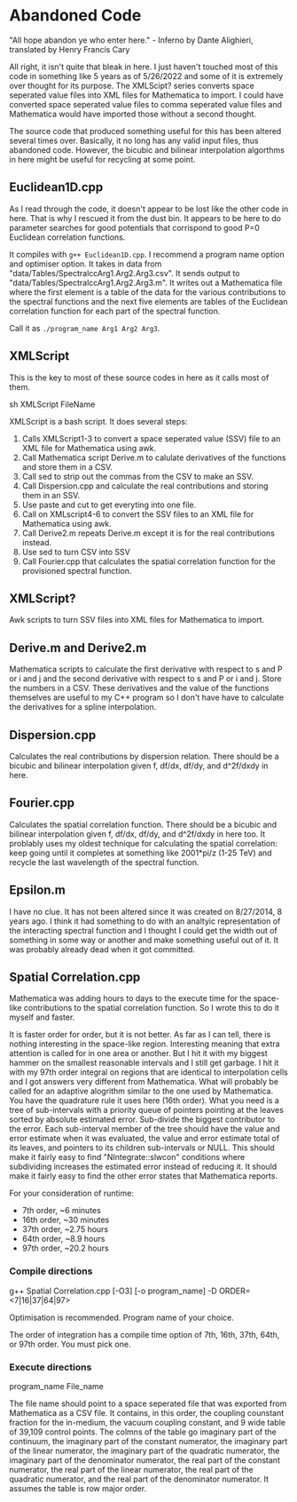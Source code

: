 # Abandoned Code

"All hope abandon ye who enter here." - Inferno by Dante Alighieri, translated by Henry Francis Cary

All right, it isn't quite that bleak in here. I just haven't touched most of this code in something like 5 years as of 5/26/2022 and some of it is extremely over thought for its purpose. The XMLScipt? series converts space seperated value files into XML files for Mathematica to import. I could have converted space seperated value files to comma seperated value files and Mathematica would have imported those without a second thought.

The source code that produced something useful for this has been altered several times over. Basically, it no long has any valid input files, thus abandoned code. However, the bicubic and bilinear interpolation algorthms in here might be useful for recycling at some point.

## Euclidean1D.cpp

As I read through the code, it doesn't appear to be lost like the other code in here. That is why I rescued it from the dust bin. It appears to be here to do parameter searches for good potentials that corrispond to good P=0 Euclidean correlation functions.

It compiles with `g++ Euclidean1D.cpp`. I recommend a program name option and optimiser option. It takes in data from "data/Tables/SpectralccArg1.Arg2.Arg3.csv". It sends output to "data/Tables/SpectralccArg1.Arg2.Arg3.m". It writes out a Mathematica file where the first element is a table of the data for the various contributions to the spectral functions and the next five elements are tables of the Euclidean correlation function for each part of the spectral function.

Call it as `./program_name Arg1 Arg2 Arg3`.

## XMLScript

This is the key to most of these source codes in here as it calls most of them.

sh XMLScript FileName

XMLScript is a bash script. It does several steps:
1. Calls XMLScript1-3 to convert a space seperated value (SSV) file to an XML file for Mathematica using awk.
2. Call Mathematica script Derive.m to calulate derivatives of the functions and store them in a CSV.
3. Call sed to strip out the commas from the CSV to make an SSV.
4. Call Dispersion.cpp and calculate the real contributions and storing them in an SSV.
5. Use paste and cut to get everyting into one file.
6. Call on XMLscript4-6 to convert the SSV files to an XML file for Mathematica using awk.
7. Call Derive2.m repeats Derive.m except it is for the real contributions instead.
8. Use sed to turn CSV into SSV
9. Call Fourier.cpp that calculates the spatial correlation function for the provisioned spectral function.

## XMLScript?

Awk scripts to turn SSV files into XML files for Mathematica to import.

## Derive.m and Derive2.m

Mathematica scripts to calculate the first derivative with respect to s and P or i and j and the second derivative with respect to s and P or i and j. Store the numbers in a CSV. These derivatives and the value of the functions themselves are useful to my C++ program so I don't have have to calculate the derivatives for a spline interpolation.

## Dispersion.cpp

Calculates the real contributions by dispersion relation. There should be a bicubic and bilinear interpolation given f, df/dx, df/dy, and d^2f/dxdy in here.

## Fourier.cpp

Calculates the spatial correlation function. There should be a bicubic and bilinear interpolation given f, df/dx, df/dy, and d^2f/dxdy in here too. It problably uses my oldest technique for calculating the spatial correlation: keep going until it completes at something like 2001*pi/z (1-25 TeV) and recycle the last wavelength of the spectral function.

## Epsilon.m

I have no clue. It has not been altered since it was created on 8/27/2014, 8 years ago. I think it had something to do with an analtyic representation of the interacting spectral function and I thought I could get the width out of something in some way or another and make something useful out of it. It was probably already dead when it got committed.

## Spatial Correlation.cpp
Mathematica was adding hours to days to the execute time for the space-like contributions to the spatial correlation function. So I wrote this to do it myself and faster.

It is faster order for order, but it is not better. As far as I can tell, there is nothing interesting in the space-like region. Interesting meaning that extra attention is called for in one area or another. But I hit it with my biggest hammer on the smallest reasonable intervals and I still get garbage. I hit it with my 97th order integral on regions that are identical to interpolation cells and I got answers very different from Mathematica. What will probably be called for an adaptive alogrithm similar to the one used by Mathematica. You have the quadrature rule it uses here (16th order). What you need is a tree of sub-intervals with a priority queue of pointers pointing at the leaves sorted by absolute estimated error. Sub-divide the biggest contributor to the error. Each sub-interval member of the tree should have the value and error estimate when it was evaluated, the value and error estimate total of its leaves, and pointers to its children sub-intervals or NULL. This should make it fairly easy to find "NIntegrate::slwcon" conditions where subdividing increases the estimated error instead of reducing it. It should make it fairly easy to find the other error states that Mathematica reports.

For your consideration of runtime:
- 7th order, ~6 minutes
- 16th order, ~30 minutes
- 37th order, ~2.75 hours
- 64th order, ~8.9 hours
- 97th order, ~20.2 hours

### Compile directions
g++ Spatial Correlation.cpp \[-O3\] \[-o program_name\] -D ORDER=\<7|16|37|64|97\>

Optimisation is recommended. Program name of your choice.

The order of integration has a compile time option of 7th, 16th, 37th, 64th, or 97th order. You must pick one.

### Execute directions
program\_name File\_name

The file name should point to a space seperated file that was exported from Mathematica as a CSV file. It contains, in this order, the coupling counstant fraction for the in-medium, the vacuum coupling constant, and 9 wide table of 39,109 control points. The colmns of the table go imaginary part of the continuum, the imaginary part of the constant numerator, the imaginary part of the linear numerator, the imaginary part of the quadratic numerator, the imaginary part of the denominator numerator, the real part of the constant numerator, the real part of the linear numerator, the real part of the quadratic numerator, and the real part of the denominator numerator. It assumes the table is row major order.
